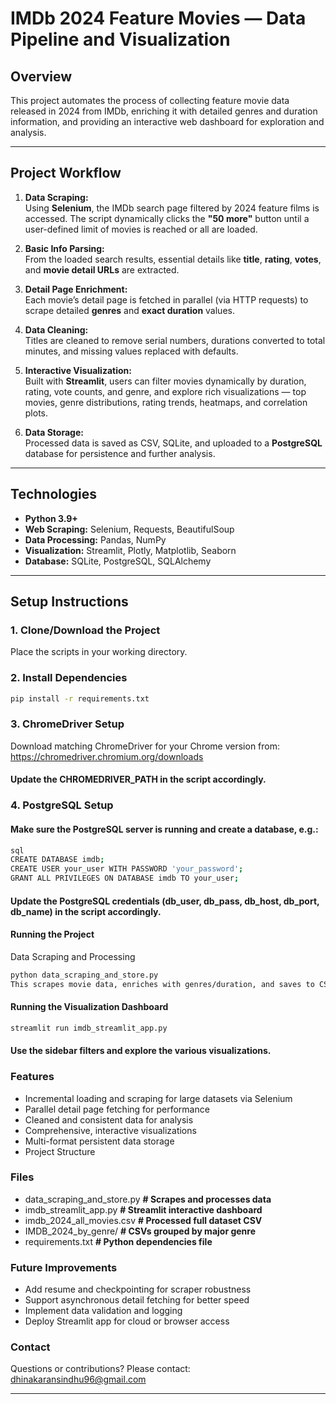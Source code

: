 # IMDb 2024 Feature Movies — Data Pipeline and Visualization

## Overview

This project automates the process of collecting feature movie data released in 2024 from IMDb, enriching it with detailed genres and duration information, and providing an interactive web dashboard for exploration and analysis.

---

## Project Workflow

1. **Data Scraping:**  
   Using **Selenium**, the IMDb search page filtered by 2024 feature films is accessed. The script dynamically clicks the **"50 more"** button until a user-defined limit of movies is reached or all are loaded.

2. **Basic Info Parsing:**  
   From the loaded search results, essential details like **title**, **rating**, **votes**, and **movie detail URLs** are extracted.

3. **Detail Page Enrichment:**  
   Each movie’s detail page is fetched in parallel (via HTTP requests) to scrape detailed **genres** and **exact duration** values.

4. **Data Cleaning:**  
   Titles are cleaned to remove serial numbers, durations converted to total minutes, and missing values replaced with defaults.

5. **Interactive Visualization:**  
   Built with **Streamlit**, users can filter movies dynamically by duration, rating, vote counts, and genre, and explore rich visualizations — top movies, genre distributions, rating trends, heatmaps, and correlation plots.

6. **Data Storage:**  
   Processed data is saved as CSV, SQLite, and uploaded to a **PostgreSQL** database for persistence and further analysis.

---

## Technologies

- **Python 3.9+**  
- **Web Scraping:** Selenium, Requests, BeautifulSoup  
- **Data Processing:** Pandas, NumPy  
- **Visualization:** Streamlit, Plotly, Matplotlib, Seaborn  
- **Database:** SQLite, PostgreSQL, SQLAlchemy

---

## Setup Instructions

### 1. Clone/Download the Project  
Place the scripts in your working directory.

### 2. Install Dependencies

```bash
pip install -r requirements.txt
```
### 3. ChromeDriver Setup
Download matching ChromeDriver for your Chrome version from:
https://chromedriver.chromium.org/downloads

#### Update the CHROMEDRIVER_PATH in the script accordingly.

### 4. PostgreSQL Setup
#### Make sure the PostgreSQL server is running and create a database, e.g.:
```bash
sql
CREATE DATABASE imdb;
CREATE USER your_user WITH PASSWORD 'your_password';
GRANT ALL PRIVILEGES ON DATABASE imdb TO your_user;
```
#### Update the PostgreSQL credentials (db_user, db_pass, db_host, db_port, db_name) in the script accordingly.

#### Running the Project
Data Scraping and Processing
```bash
python data_scraping_and_store.py
This scrapes movie data, enriches with genres/duration, and saves to CSV and databases.
```
#### Running the Visualization Dashboard
```bash
streamlit run imdb_streamlit_app.py
```
#### Use the sidebar filters and explore the various visualizations.

### Features
- Incremental loading and scraping for large datasets via Selenium
- Parallel detail page fetching for performance
- Cleaned and consistent data for analysis
- Comprehensive, interactive visualizations
- Multi-format persistent data storage
- Project Structure

### Files 
- data_scraping_and_store.py **# Scrapes and processes data**
- imdb_streamlit_app.py   **# Streamlit interactive dashboard**
- imdb_2024_all_movies.csv   **# Processed full dataset CSV**
- IMDB_2024_by_genre/        **# CSVs grouped by major genre**
- requirements.txt           **# Python dependencies file**


### Future Improvements
- Add resume and checkpointing for scraper robustness
- Support asynchronous detail fetching for better speed
- Implement data validation and logging
- Deploy Streamlit app for cloud or browser access

### Contact
Questions or contributions? Please contact: dhinakaransindhu96@gmail.com

---

